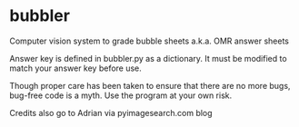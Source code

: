 # bubbler
Computer vision system to grade bubble sheets a.k.a. OMR answer sheets 

Answer key is defined in bubbler.py as a dictionary. It must be modified to match your answer key before use.

Though proper care has been taken to ensure that there are no more bugs, bug-free code is a myth. Use the program at your own risk.

Credits also go to Adrian via pyimagesearch.com blog

